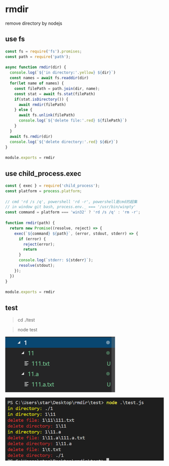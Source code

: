 # rmdir
remove directory by nodejs

## use fs  

```  js
const fs = require('fs').promises;
const path = require('path');

async function rmdir(dir) {
  console.log(`${'in directory:'.yellow} ${dir}`)
  const names = await fs.readdir(dir)
  for(let name of names) {
    const filePath = path.join(dir, name);
    const stat = await fs.stat(filePath)
    if(stat.isDirectory()) {
      await rmdir(filePath)
    } else {
      await fs.unlink(filePath)
      console.log(`${'delete file:'.red} ${filePath}`)
    }
  }
  await fs.rmdir(dir)
  console.log(`${'delete directory:'.red} ${dir}`)
}

module.exports = rmdir
```  

## use child_process.exec

```  js
const { exec } = require('child_process');
const platform = process.platform;

// cmd 'rd /s /q', powershell 'rd -r', powershell是cmd的超集
// in window git bash, process.env._ === '/usr/bin/winpty'
const command = platform === 'win32' ? 'rd /s /q' : 'rm -r';

function rmdir(path) {
  return new Promise((resolve, reject) => {
    exec(`${command} ${path}`, (error, stdout, stderr) => {
      if (error) {
        reject(error);
        return
      }
      console.log(`stderr: ${stderr}`);
      resolve(stdout);
    });
  })
}

module.exports = rmdir
```  

## test  

> cd ./test  

> node test  

![被删除的文件夹目录结构](https://github.com/fuxingZhang/rmdir/blob/master/screenshots/被删除的文件夹目录结构.png)   

![删除文件的打印信息](https://github.com/fuxingZhang/rmdir/blob/master/screenshots/删除文件的打印信息.png)  

